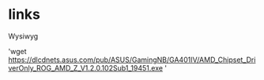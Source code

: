 # links
Wysiwyg

'wget 
https://dlcdnets.asus.com/pub/ASUS/GamingNB/GA401IV/AMD_Chipset_DriverOnly_ROG_AMD_Z_V1.2.0.102Sub1_19451.exe '  
